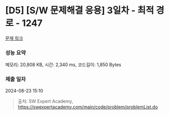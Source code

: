 # [D5] [S/W 문제해결 응용] 3일차 - 최적 경로 - 1247 

[문제 링크](https://swexpertacademy.com/main/code/problem/problemDetail.do?contestProbId=AV15OZ4qAPICFAYD) 

### 성능 요약

메모리: 20,808 KB, 시간: 2,340 ms, 코드길이: 1,850 Bytes

### 제출 일자

2024-08-23 15:10



> 출처: SW Expert Academy, https://swexpertacademy.com/main/code/problem/problemList.do